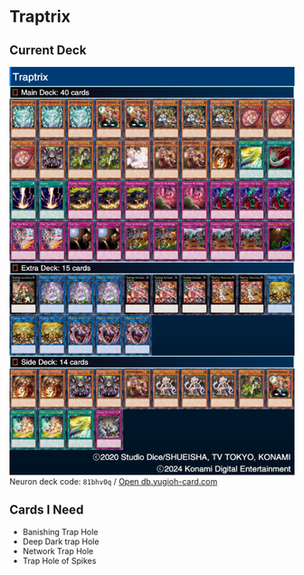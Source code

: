 # Traptrix
## Current Deck
![Traptrix](deck.jpeg)
Neuron deck code: `81bhv0q` / [Open db.yugioh-card.com](http://www.db.yugioh-card.com/yugiohdb/member_deck.action?cgid=0653129282a7d699dad315a010467273&dno=3)

## Cards I Need
- Banishing Trap Hole
- Deep Dark trap Hole
- Network Trap Hole
- Trap Hole of Spikes